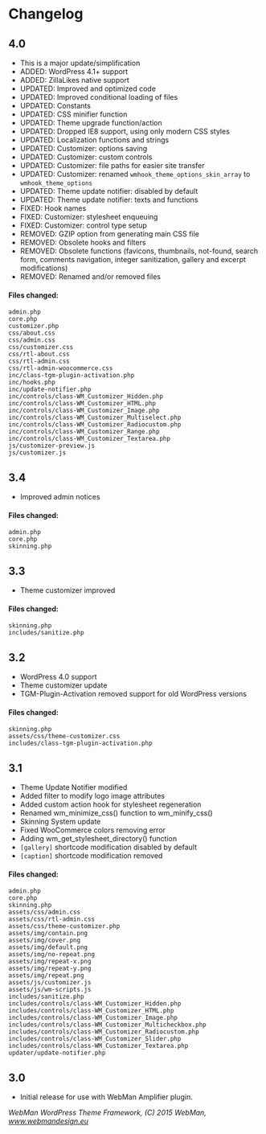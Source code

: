 # Changelog

## 4.0

* This is a major update/simplification
* ADDED: WordPress 4.1+ support
* ADDED: ZillaLikes native support
* UPDATED: Improved and optimized code
* UPDATED: Improved conditional loading of files
* UPDATED: Constants
* UPDATED: CSS minifier function
* UPDATED: Theme upgrade function/action
* UPDATED: Dropped IE8 support, using only modern CSS styles
* UPDATED: Localization functions and strings
* UPDATED: Customizer: options saving
* UPDATED: Customizer: custom controls
* UPDATED: Customizer: file paths for easier site transfer
* UPDATED: Customizer: renamed `wmhook_theme_options_skin_array` to `wmhook_theme_options`
* UPDATED: Theme update notifier: disabled by default
* UPDATED: Theme update notifier: texts and functions
* FIXED: Hook names
* FIXED: Customizer: stylesheet enqueuing
* FIXED: Customizer: control type setup
* REMOVED: GZIP option from generating main CSS file
* REMOVED: Obsolete hooks and filters
* REMOVED: Obsolete functions (favicons, thumbnails, not-found, search form, comments navigation, integer sanitization, gallery and excerpt modifications)
* REMOVED: Renamed and/or removed files

#### Files changed:
	admin.php
	core.php
	customizer.php
	css/about.css
	css/admin.css
	css/customizer.css
	css/rtl-about.css
	css/rtl-admin.css
	css/rtl-admin-woocommerce.css
	inc/class-tgm-plugin-activation.php
	inc/hooks.php
	inc/update-notifier.php
	inc/controls/class-WM_Customizer_Hidden.php
	inc/controls/class-WM_Customizer_HTML.php
	inc/controls/class-WM_Customizer_Image.php
	inc/controls/class-WM_Customizer_Multiselect.php
	inc/controls/class-WM_Customizer_Radiocustom.php
	inc/controls/class-WM_Customizer_Range.php
	inc/controls/class-WM_Customizer_Textarea.php
	js/customizer-preview.js
	js/customizer.js


## 3.4

* Improved admin notices

#### Files changed:
	admin.php
	core.php
	skinning.php


## 3.3

* Theme customizer improved

#### Files changed:
	skinning.php
	includes/sanitize.php


## 3.2

* WordPress 4.0 support
* Theme customizer update
* TGM-Plugin-Activation removed support for old WordPress versions

#### Files changed:
	skinning.php
	assets/css/theme-customizer.css
	includes/class-tgm-plugin-activation.php


## 3.1

* Theme Update Notifier modified
* Added filter to modify logo image attributes
* Added custom action hook for stylesheet regeneration
* Renamed wm_minimize_css() function to wm_minify_css()
* Skinning System update
* Fixed WooCommerce colors removing error
* Adding wm_get_stylesheet_directory() function
* `[gallery]` shortcode modification disabled by default
* `[caption]` shortcode modification removed

#### Files changed:
	admin.php
	core.php
	skinning.php
	assets/css/admin.css
	assets/css/rtl-admin.css
	assets/css/theme-customizer.php
	assets/img/contain.png
	assets/img/cover.png
	assets/img/default.png
	assets/img/no-repeat.png
	assets/img/repeat-x.png
	assets/img/repeat-y.png
	assets/img/repeat.png
	assets/js/customizer.js
	assets/js/wm-scripts.js
	includes/sanitize.php
	includes/controls/class-WM_Customizer_Hidden.php
	includes/controls/class-WM_Customizer_HTML.php
	includes/controls/class-WM_Customizer_Image.php
	includes/controls/class-WM_Customizer_Multicheckbox.php
	includes/controls/class-WM_Customizer_Radiocustom.php
	includes/controls/class-WM_Customizer_Slider.php
	includes/controls/class-WM_Customizer_Textarea.php
	updater/update-notifier.php


## 3.0

* Initial release for use with WebMan Amplifier plugin.


*WebMan WordPress Theme Framework, (C) 2015 WebMan, www.webmandesign.eu*